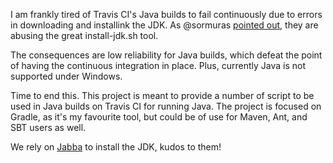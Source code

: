 I am frankly tired of Travis CI's Java builds to fail continuously due to errors in downloading and installink the JDK.
As @sormuras [pointed out](https://travis-ci.community/t/install-jdk-sh-failing-for-openjdk9-and-10/3998/19), they are abusing the great install-jdk.sh tool.

The consequences are low reliability for Java builds, which defeat the point of having the continuous integration in place. Plus, currently Java is not supported under Windows.

Time to end this.
This project is meant to provide a number of script to be used in Java builds on Travis CI for running Java.
The project is focused on Gradle, as it's my favourite tool, but could be of use for Maven, Ant, and SBT users as well.

We rely on [Jabba](https://github.com/shyiko/jabba) to install the JDK, kudos to them!

